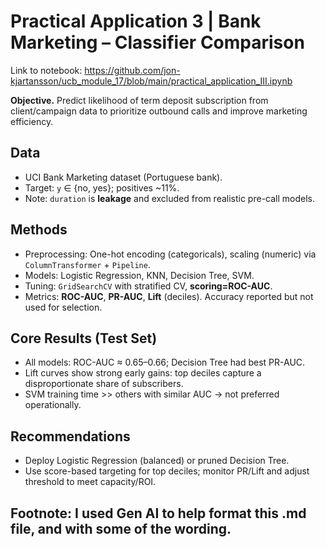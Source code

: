 # Practical Application 3 | Bank Marketing – Classifier Comparison

Link to notebook: https://github.com/jon-kjartansson/ucb_module_17/blob/main/practical_application_III.ipynb

**Objective.** Predict likelihood of term deposit subscription from client/campaign data to prioritize outbound calls and improve marketing efficiency.

## Data
- UCI Bank Marketing dataset (Portuguese bank).
- Target: `y` ∈ {no, yes}; positives ~11%.
- Note: `duration` is **leakage** and excluded from realistic pre-call models.

## Methods
- Preprocessing: One-hot encoding (categoricals), scaling (numeric) via `ColumnTransformer` + `Pipeline`.
- Models: Logistic Regression, KNN, Decision Tree, SVM.
- Tuning: `GridSearchCV` with stratified CV, **scoring=ROC-AUC**.
- Metrics: **ROC-AUC**, **PR-AUC**, **Lift** (deciles). Accuracy reported but not used for selection.

## Core Results (Test Set)
- All models: ROC-AUC ≈ 0.65–0.66; Decision Tree had best PR-AUC.
- Lift curves show strong early gains: top deciles capture a disproportionate share of subscribers.
- SVM training time >> others with similar AUC → not preferred operationally.

## Recommendations
- Deploy Logistic Regression (balanced) or pruned Decision Tree.
- Use score-based targeting for top deciles; monitor PR/Lift and adjust threshold to meet capacity/ROI.

## Footnote: I used Gen AI to help format this .md file, and with some of the wording.
